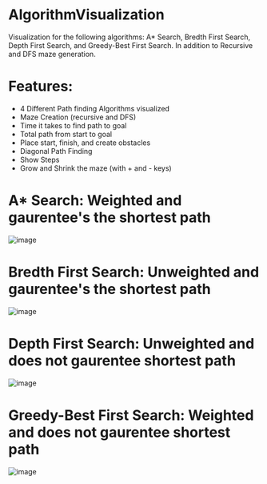 # AlgorithmVisualization
Visualization for the following algorithms: A* Search, Bredth First Search, Depth First Search, and Greedy-Best First Search.
In addition to Recursive and DFS maze generation.

# Features:
 - 4 Different Path finding Algorithms visualized
 - Maze Creation (recursive and DFS)
 - Time it takes to find path to goal
 - Total path from start to goal
 - Place start, finish, and create obstacles
 - Diagonal Path Finding
 - Show Steps
 - Grow and Shrink the maze (with + and - keys)

# A* Search: Weighted and gaurentee's the shortest path

![image](https://user-images.githubusercontent.com/22349589/152495831-beac612a-a1f9-49d9-8477-268eb5e78106.png)

# Bredth First Search: Unweighted and gaurentee's the shortest path

![image](https://user-images.githubusercontent.com/22349589/152496054-8b5f21ca-01f1-4abf-8037-ae6e3abdbace.png)

# Depth First Search: Unweighted and does not gaurentee shortest path

![image](https://user-images.githubusercontent.com/22349589/152496160-b17fa92f-52d4-4adc-a6f8-26779dd902a2.png)

# Greedy-Best First Search: Weighted and does not gaurentee shortest path

![image](https://user-images.githubusercontent.com/22349589/152496187-4123ccc3-e37a-463d-bc5a-351b9ac8ff06.png)
